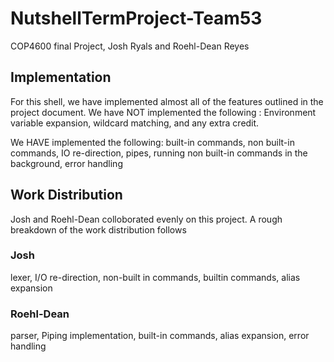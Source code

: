 # NutshellTermProject-Team53
COP4600 final Project, Josh Ryals and Roehl-Dean Reyes

## Implementation
For this shell, we have implemented almost all of the features outlined in the project document. We have NOT implemented the following : Environment variable expansion, wildcard matching, and any extra credit.

We HAVE implemented the following:
built-in commands, non built-in commands, IO re-direction, pipes, running non built-in commands in the background, error handling

## Work Distribution
Josh and Roehl-Dean colloborated evenly on this project. A rough breakdown of the work distribution follows

### Josh
lexer, I/O re-direction, non-built in commands, builtin commands, alias expansion

### Roehl-Dean
parser, Piping implementation, built-in commands, alias expansion, error handling
